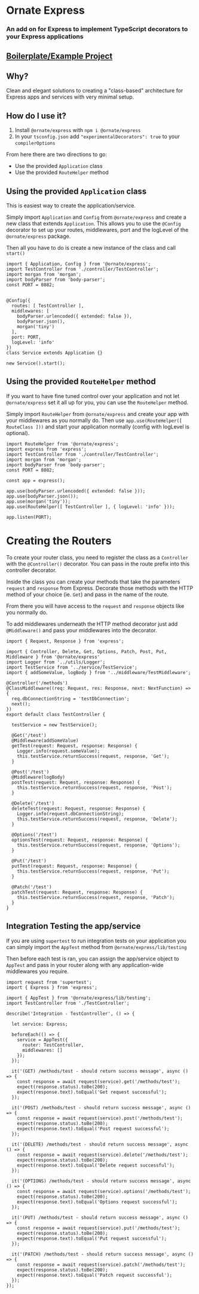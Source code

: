 # Ornate Express

### An add on for Express to implement TypeScript decorators to your Express applications

## [Boilerplate/Example Project](https://github.com/StephenABoyd/Express-Boilerplate-Decorators)

## Why?
Clean and elegant solutions to creating a "class-based" architecture for Express apps and services with very minimal setup.

## How do I use it?
1. Install `@ornate/express` with `npm i @ornate/express`
2. In your `tsconfig.json` add `"experimentalDecorators": true` to your `compilerOptions`

From here there are two directions to go:
* Use the provided `Application` class
* Use the provided `RouteHelper` method


## Using the provided `Application` class
This is easiest way to create the application/service.

Simply import `Application` and `Config` from `@ornate/express` and create a new class that extends `Application`. This allows you to use the `@Config` decorator to set up your routes, middlewares, port and the logLevel of the `@ornate/express` package.

Then all you have to do is create a new instance of the class and call `start()`
```
import { Application, Config } from '@ornate/express';
import TestController from './controller/TestController';
import morgan from 'morgan';
import bodyParser from 'body-parser';
const PORT = 8082;


@Config({
  routes: [ TestController ],
  middlewares: [
    bodyParser.urlencoded({ extended: false }),
    bodyParser.json(),
    morgan('tiny')
  ],
  port: PORT,
  logLevel: 'info'
})
class Service extends Application {}

new Service().start();

```

## Using the provided `RouteHelper` method
If you want to have fine tuned control over your application and not let `@ornate/express` set it all up for you, you can use the `RouteHelper` method.

Simply import `RouteHelper` from `@ornate/express` and create your app with your middlewares as you normally do. Then use `app.use(RouteHelper([ RouteClass ]))` and start your application normally (config with logLevel is optional).

```
import RouteHelper from '@ornate/express';
import express from 'express';
import TestController from './controller/TestController';
import morgan from 'morgan';
import bodyParser from 'body-parser';
const PORT = 8082;

const app = express();

app.use(bodyParser.urlencoded({ extended: false }));
app.use(bodyParser.json());
app.use(morgan('tiny'));
app.use(RouteHelper([ TestController ], { logLevel: 'info' }));

app.listen(PORT);
```

# Creating the Routers

To create your router class, you need to register the class as a `Controller` with the `@Controller()` decorator. You can pass in the route prefix into this controller decorator.

Inside the class you can create your methods that take the parameters `request` and `response` from Express. Decorate those methods with the HTTP method of your choice (ie. `Get`) and pass in the name of the route.

From there you will have access to the `request` and `response` objects like you normally do. 

To add middlewares underneath the HTTP method decorator just add `@Middleware()` and pass your middlewares into the decorator.

```
import { Request, Response } from 'express';

import { Controller, Delete, Get, Options, Patch, Post, Put, Middleware } from '@ornate/express'
import Logger from '../utils/Logger';
import TestService from '../service/TestService';
import { addSomeValue, logBody } from '../middleware/TestMiddleware';

@Controller('/methods')
@ClassMiddleware((req: Request, res: Response, next: NextFunction) => {
  req.dbConnectionString = 'testDbConnection';
  next();
})
export default class TestController {

  testService = new TestService();

  @Get('/test')
  @Middleware(addSomeValue)
  getTest(request: Request, response: Response) {
    Logger.info(request.someValue);
    this.testService.returnSuccess(request, response, 'Get');
  }

  @Post('/test')
  @Middleware(logBody)
  postTest(request: Request, response: Response) {
    this.testService.returnSuccess(request, response, 'Post');
  }

  @Delete('/test')
  deleteTest(request: Request, response: Response) {
    Logger.info(request.dbConnectionString);
    this.testService.returnSuccess(request, response, 'Delete');
  }

  @Options('/test')
  optionsTest(request: Request, response: Response) {
    this.testService.returnSuccess(request, response, 'Options');
  }

  @Put('/test')
  putTest(request: Request, response: Response) {
    this.testService.returnSuccess(request, response, 'Put');
  }

  @Patch('/test')
  patchTest(request: Request, response: Response) {
    this.testService.returnSuccess(request, response, 'Patch');
  }
}
```

## Integration Testing the app/service
If you are using `supertest` to run integration tests on your application you can simply import the `AppTest` method from `@ornate/express/lib/testing`

Then before each test is ran, you can assign the app/service object to `AppTest` and pass in your router along with any application-wide middlewares you require.

```
import request from 'supertest';
import { Express } from 'express';

import { AppTest } from '@ornate/express/lib/testing';
import TestController from './TestController';

describe('Integration - TestController', () => {

  let service: Express;

  beforeEach(() => {
    service = AppTest({
      router: TestController,
      middlewares: []
    });
  });

  it('(GET) /methods/test - should return success message', async () => {
    const response = await request(service).get('/methods/test');
    expect(response.status).toBe(200);
    expect(response.text).toEqual('Get request successful');
  });

  it('(POST) /methods/test - should return success message', async () => {
    const response = await request(service).post('/methods/test');
    expect(response.status).toBe(200);
    expect(response.text).toEqual('Post request successful');
  });

  it('(DELETE) /methods/test - should return success message', async () => {
    const response = await request(service).delete('/methods/test');
    expect(response.status).toBe(200);
    expect(response.text).toEqual('Delete request successful');
  });

  it('(OPTIONS) /methods/test - should return success message', async () => {
    const response = await request(service).options('/methods/test');
    expect(response.status).toBe(200);
    expect(response.text).toEqual('Options request successful');
  });

  it('(PUT) /methods/test - should return success message', async () => {
    const response = await request(service).put('/methods/test');
    expect(response.status).toBe(200);
    expect(response.text).toEqual('Put request successful');
  });

  it('(PATCH) /methods/test - should return success message', async () => {
    const response = await request(service).patch('/methods/test');
    expect(response.status).toBe(200);
    expect(response.text).toEqual('Patch request successful');
  });
});
```